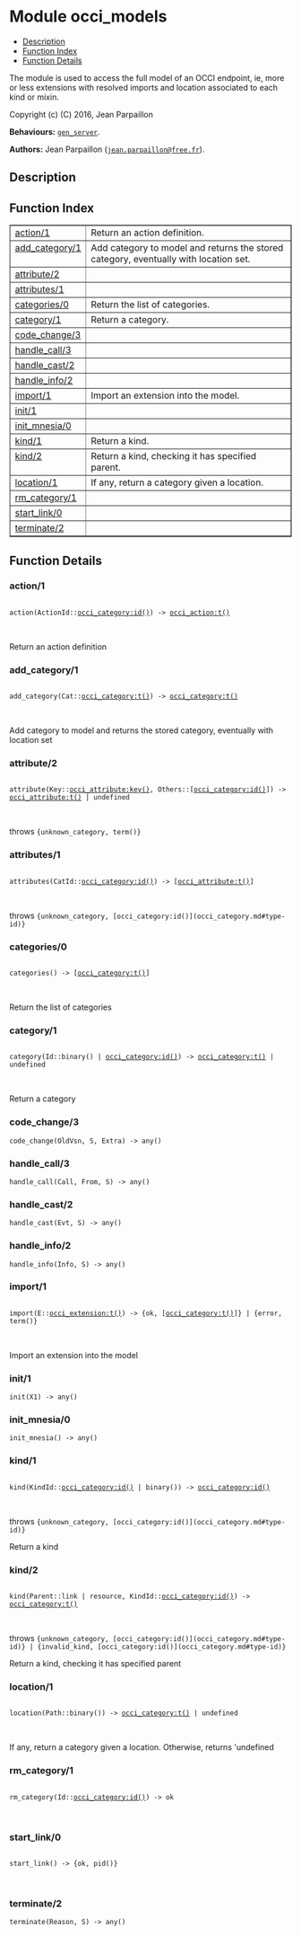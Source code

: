 

# Module occi_models #
* [Description](#description)
* [Function Index](#index)
* [Function Details](#functions)

The module is used to access the full model of an OCCI endpoint,
ie, more or less extensions with resolved imports and location associated
to each kind or mixin.

Copyright (c) (C) 2016, Jean Parpaillon

__Behaviours:__ [`gen_server`](gen_server.md).

__Authors:__ Jean Parpaillon ([`jean.parpaillon@free.fr`](mailto:jean.parpaillon@free.fr)).

<a name="description"></a>

## Description ##
<a name="index"></a>

## Function Index ##


<table width="100%" border="1" cellspacing="0" cellpadding="2" summary="function index"><tr><td valign="top"><a href="#action-1">action/1</a></td><td>Return an action definition.</td></tr><tr><td valign="top"><a href="#add_category-1">add_category/1</a></td><td>Add category to model and returns the stored category,
eventually with location set.</td></tr><tr><td valign="top"><a href="#attribute-2">attribute/2</a></td><td></td></tr><tr><td valign="top"><a href="#attributes-1">attributes/1</a></td><td></td></tr><tr><td valign="top"><a href="#categories-0">categories/0</a></td><td>Return the list of categories.</td></tr><tr><td valign="top"><a href="#category-1">category/1</a></td><td>Return a category.</td></tr><tr><td valign="top"><a href="#code_change-3">code_change/3</a></td><td></td></tr><tr><td valign="top"><a href="#handle_call-3">handle_call/3</a></td><td></td></tr><tr><td valign="top"><a href="#handle_cast-2">handle_cast/2</a></td><td></td></tr><tr><td valign="top"><a href="#handle_info-2">handle_info/2</a></td><td></td></tr><tr><td valign="top"><a href="#import-1">import/1</a></td><td>Import an extension into the model.</td></tr><tr><td valign="top"><a href="#init-1">init/1</a></td><td></td></tr><tr><td valign="top"><a href="#init_mnesia-0">init_mnesia/0</a></td><td></td></tr><tr><td valign="top"><a href="#kind-1">kind/1</a></td><td>Return a kind.</td></tr><tr><td valign="top"><a href="#kind-2">kind/2</a></td><td>Return a kind, checking it has specified parent.</td></tr><tr><td valign="top"><a href="#location-1">location/1</a></td><td>If any, return a category given a location.</td></tr><tr><td valign="top"><a href="#rm_category-1">rm_category/1</a></td><td></td></tr><tr><td valign="top"><a href="#start_link-0">start_link/0</a></td><td></td></tr><tr><td valign="top"><a href="#terminate-2">terminate/2</a></td><td></td></tr></table>


<a name="functions"></a>

## Function Details ##

<a name="action-1"></a>

### action/1 ###

<pre><code>
action(ActionId::<a href="occi_category.md#type-id">occi_category:id()</a>) -&gt; <a href="occi_action.md#type-t">occi_action:t()</a>
</code></pre>
<br />

Return an action definition

<a name="add_category-1"></a>

### add_category/1 ###

<pre><code>
add_category(Cat::<a href="occi_category.md#type-t">occi_category:t()</a>) -&gt; <a href="occi_category.md#type-t">occi_category:t()</a>
</code></pre>
<br />

Add category to model and returns the stored category,
eventually with location set

<a name="attribute-2"></a>

### attribute/2 ###

<pre><code>
attribute(Key::<a href="occi_attribute.md#type-key">occi_attribute:key()</a>, Others::[<a href="occi_category.md#type-id">occi_category:id()</a>]) -&gt; <a href="occi_attribute.md#type-t">occi_attribute:t()</a> | undefined
</code></pre>
<br />

throws `{unknown_category, term()}`

<a name="attributes-1"></a>

### attributes/1 ###

<pre><code>
attributes(CatId::<a href="occi_category.md#type-id">occi_category:id()</a>) -&gt; [<a href="occi_attribute.md#type-t">occi_attribute:t()</a>]
</code></pre>
<br />

throws `{unknown_category, [occi_category:id()](occi_category.md#type-id)}`

<a name="categories-0"></a>

### categories/0 ###

<pre><code>
categories() -&gt; [<a href="occi_category.md#type-t">occi_category:t()</a>]
</code></pre>
<br />

Return the list of categories

<a name="category-1"></a>

### category/1 ###

<pre><code>
category(Id::binary() | <a href="occi_category.md#type-id">occi_category:id()</a>) -&gt; <a href="occi_category.md#type-t">occi_category:t()</a> | undefined
</code></pre>
<br />

Return a category

<a name="code_change-3"></a>

### code_change/3 ###

`code_change(OldVsn, S, Extra) -> any()`

<a name="handle_call-3"></a>

### handle_call/3 ###

`handle_call(Call, From, S) -> any()`

<a name="handle_cast-2"></a>

### handle_cast/2 ###

`handle_cast(Evt, S) -> any()`

<a name="handle_info-2"></a>

### handle_info/2 ###

`handle_info(Info, S) -> any()`

<a name="import-1"></a>

### import/1 ###

<pre><code>
import(E::<a href="occi_extension.md#type-t">occi_extension:t()</a>) -&gt; {ok, [<a href="occi_category.md#type-t">occi_category:t()</a>]} | {error, term()}
</code></pre>
<br />

Import an extension into the model

<a name="init-1"></a>

### init/1 ###

`init(X1) -> any()`

<a name="init_mnesia-0"></a>

### init_mnesia/0 ###

`init_mnesia() -> any()`

<a name="kind-1"></a>

### kind/1 ###

<pre><code>
kind(KindId::<a href="occi_category.md#type-id">occi_category:id()</a> | binary()) -&gt; <a href="occi_category.md#type-id">occi_category:id()</a>
</code></pre>
<br />

throws `{unknown_category, [occi_category:id()](occi_category.md#type-id)}`

Return a kind

<a name="kind-2"></a>

### kind/2 ###

<pre><code>
kind(Parent::link | resource, KindId::<a href="occi_category.md#type-id">occi_category:id()</a>) -&gt; <a href="occi_category.md#type-t">occi_category:t()</a>
</code></pre>
<br />

throws `{unknown_category, [occi_category:id()](occi_category.md#type-id)} | {invalid_kind, [occi_category:id()](occi_category.md#type-id)}`

Return a kind, checking it has specified parent

<a name="location-1"></a>

### location/1 ###

<pre><code>
location(Path::binary()) -&gt; <a href="occi_category.md#type-t">occi_category:t()</a> | undefined
</code></pre>
<br />

If any, return a category given a location.
Otherwise, returns 'undefined

<a name="rm_category-1"></a>

### rm_category/1 ###

<pre><code>
rm_category(Id::<a href="occi_category.md#type-id">occi_category:id()</a>) -&gt; ok
</code></pre>
<br />

<a name="start_link-0"></a>

### start_link/0 ###

<pre><code>
start_link() -&gt; {ok, pid()}
</code></pre>
<br />

<a name="terminate-2"></a>

### terminate/2 ###

`terminate(Reason, S) -> any()`

